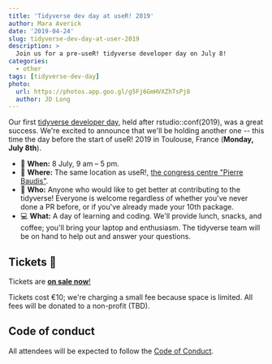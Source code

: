 ```yaml
---
title: 'Tidyverse dev day at useR! 2019'
author: Mara Averick
date: '2019-04-24'
slug: tidyverse-dev-day-at-user-2019
description: > 
  Join us for a pre-useR! tidyverse developer day on July 8!
categories:
  - other
tags: [tidyverse-dev-day]
photo:
  url: https://photos.app.goo.gl/g5Fj6GmHVXZhTsPj8
  author: JD Long
---
```


Our first [tidyverse developer day](https://www.tidyverse.org/articles/2018/11/tidyverse-developer-day-2019/), held after rstudio::conf(2019), was a great success. We're excited to announce that we'll be holding another one -- this time the day before the start of useR! 2019 in Toulouse, France (__Monday, July 8th__).

 * 📆 **When:** 8 July, 9 am &#x2013; 5 pm.  
 * 📍 **Where:** The same location as useR!, [the congress centre "Pierre Baudis"](https://www.centre-congres-toulouse.fr/fr).
 * 👥 **Who:** Anyone who would like to get better at contributing to the tidyverse! Everyone is welcome regardless of whether you've never done a PR before, or if you've already made your 10th package.
 * 💻 **What:** A day of learning and coding. We'll provide
lunch, snacks, and coffee; you'll bring your laptop and enthusiasm.
The tidyverse team will be on hand to help out and answer your questions.

## Tickets 🎫

Tickets are [**on sale
now**!](https://www.eventbrite.com/e/tidyverse-developer-day-tickets-51757053741)

Tickets cost &#x20ac;10; we're charging a small fee because space is limited. All fees
will be donated to a non-profit (TBD).

## Code of conduct

All attendees will be expected to follow the [Code of Conduct](https://github.com/tidyverse/dev-day-2019/blob/master/CODE_OF_CONDUCT.md).


